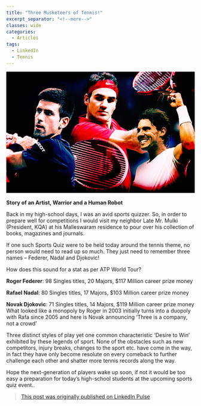 ```yaml
---
title: "Three Musketeers of Tennis!"
excerpt_separator: "<!--more-->"
classes: wide
categories:
  - Articles
tags:
  - LinkedIn
  - Tennis
---
```


![Roger, Rafa and Djokovic](/assets/images/lithreem.jpeg)

**Story of an Artist, Warrior and a Human Robot**  

Back in my high-school days, I was an avid sports quizzer. So, in order to prepare well for competitions I would visit my neighbor Late Mr. Mulki (President, KQA) at his Malleswaram residence to pour over his collection of books, magazines and journals.

<!--more-->

If one such Sports Quiz were to be held today around the tennis theme, no person would need to read up so much. They just need to remember three names – Federer, Nadal and Djokovic!

How does this sound for a stat as per ATP World Tour?

**Roger Federer**: 98 Singles titles, 20 Majors, $117 Million career prize money

**Rafael Nadal**: 80 Singles titles, 17 Majors, $103 Million career prize money

**Novak Djokovic**: 71 Singles titles, 14 Majors, $119 Million career prize money                                                                                                                
What looked like a monopoly by Roger in 2003 initially turns into a duopoly with Rafa since 2005 and here is Novak announcing ‘Three is a company, not a crowd’

Three distinct styles of play yet one common characteristic ‘Desire to Win’ exhibited by these legends of sport. None of the obstacles such as new competitors, injury breaks, changes to the sport etc. have come in the way, in fact they have only become resolute on every comeback to further challenge each other and shatter more tennis records along the way.

 Hope the next-generation of players wake up soon, if not it would be too easy a preparation for today’s high-school students at the upcoming sports quiz event..

> [This post was originally published on LinkedIn Pulse](https://www.linkedin.com/pulse/three-musketeers-tennis-vijay-krishnamurthy/)